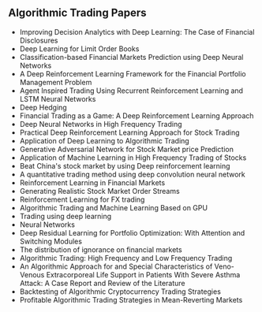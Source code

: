 <h2> Algorithmic Trading Papers </h2>

<ul>

                             

 <li><a target="_blank" href="https://github.com/manjunath5496/Algorithmic-Trading-Papers/blob/master/algt(1).pdf" style="text-decoration:none;"> Improving Decision Analytics with Deep Learning: The Case of Financial Disclosures</a></li>

 <li><a target="_blank" href="https://github.com/manjunath5496/Algorithmic-Trading-Papers/blob/master/algt(2).pdf" style="text-decoration:none;">Deep Learning for Limit Order Books</a></li>

<li><a target="_blank" href="https://github.com/manjunath5496/Algorithmic-Trading-Papers/blob/master/algt(3).pdf" style="text-decoration:none;">Classification-based Financial Markets Prediction using Deep Neural Networks</a></li>
 <li><a target="_blank" href="https://github.com/manjunath5496/Algorithmic-Trading-Papers/blob/master/algt(4).pdf" style="text-decoration:none;">A Deep Reinforcement Learning Framework for the Financial Portfolio Management Problem</a></li>                              
<li><a target="_blank" href="https://github.com/manjunath5496/Algorithmic-Trading-Papers/blob/master/algt(5).pdf" style="text-decoration:none;">Agent Inspired Trading Using Recurrent Reinforcement Learning and LSTM Neural Networks</a></li>
<li><a target="_blank" href="https://github.com/manjunath5496/Algorithmic-Trading-Papers/blob/master/algt(6).pdf" style="text-decoration:none;"> Deep Hedging</a></li>
 <li><a target="_blank" href="https://github.com/manjunath5496/Algorithmic-Trading-Papers/blob/master/algt(7).pdf" style="text-decoration:none;">Financial Trading as a Game:
A Deep Reinforcement Learning Approach</a></li>

 <li><a target="_blank" href="https://github.com/manjunath5496/Algorithmic-Trading-Papers/blob/master/algt(8).pdf" style="text-decoration:none;"> Deep Neural Networks in High Frequency Trading</a></li>
   <li><a target="_blank" href="https://github.com/manjunath5496/Algorithmic-Trading-Papers/blob/master/algt(9).pdf" style="text-decoration:none;">Practical Deep Reinforcement Learning Approach for Stock Trading</a></li>
  
   
 <li><a target="_blank" href="https://github.com/manjunath5496/Algorithmic-Trading-Papers/blob/master/algt(10).pdf" style="text-decoration:none;">Application of Deep Learning to Algorithmic Trading</a></li>                              
<li><a target="_blank" href="https://github.com/manjunath5496/Algorithmic-Trading-Papers/blob/master/algt(11).pdf" style="text-decoration:none;">Generative Adversarial Network for Stock Market price Prediction</a></li>
<li><a target="_blank" href="https://github.com/manjunath5496/Algorithmic-Trading-Papers/blob/master/algt(12).pdf" style="text-decoration:none;">Application of Machine Learning in High Frequency Trading of Stocks</a></li>
<li><a target="_blank" href="https://github.com/manjunath5496/Algorithmic-Trading-Papers/blob/master/algt(13).pdf" style="text-decoration:none;">Beat China's stock market by using Deep reinforcement learning</a></li>

<li><a target="_blank" href="https://github.com/manjunath5496/Algorithmic-Trading-Papers/blob/master/algt(14).pdf" style="text-decoration:none;">A quantitative trading method using deep convolution neural network</a></li>
                              
<li><a target="_blank" href="https://github.com/manjunath5496/Algorithmic-Trading-Papers/blob/master/algt(15).pdf" style="text-decoration:none;">Reinforcement Learning in Financial Markets</a></li>

<li><a target="_blank" href="https://github.com/manjunath5496/Algorithmic-Trading-Papers/blob/master/algt(16).pdf" style="text-decoration:none;">
Generating Realistic Stock Market Order Streams </a></li>

  <li><a target="_blank" href="https://github.com/manjunath5496/Algorithmic-Trading-Papers/blob/master/algt(17).pdf" style="text-decoration:none;">Reinforcement Learning for FX trading</a></li>   
  
<li><a target="_blank" href="https://github.com/manjunath5496/Algorithmic-Trading-Papers/blob/master/algt(18).pdf" style="text-decoration:none;">Algorithmic Trading and Machine
Learning Based on GPU</a></li> 

  
<li><a target="_blank" href="https://github.com/manjunath5496/Algorithmic-Trading-Papers/blob/master/algt(19).pdf" style="text-decoration:none;">Trading using deep learning</a></li> 

<li><a target="_blank" href="https://github.com/manjunath5496/Algorithmic-Trading-Papers/blob/master/algt(20).pdf" style="text-decoration:none;"> Neural Networks</a></li>

<li><a target="_blank" href="https://github.com/manjunath5496/Algorithmic-Trading-Papers/blob/master/algt(21).pdf" style="text-decoration:none;">Deep Residual Learning for Portfolio Optimization: With Attention and Switching Modules</a></li>

 <li><a target="_blank" href="https://github.com/manjunath5496/Algorithmic-Trading-Papers/blob/master/algt(28).pdf" style="text-decoration:none;">The distribution of ignorance on financial markets</a></li>   
  
<li><a target="_blank" href="https://github.com/manjunath5496/Algorithmic-Trading-Papers/blob/master/algt(23).pdf" style="text-decoration:none;">Algorithmic Trading: High Frequency and Low Frequency Trading</a></li> 

  
<li><a target="_blank" href="https://github.com/manjunath5496/Algorithmic-Trading-Papers/blob/master/algt(24).pdf" style="text-decoration:none;">An Algorithmic Approach for and Special Characteristics of Veno-Venous Extracorporeal Life Support in Patients With Severe Asthma Attack: A Case Report and Review of the Literature</a></li> 

<li><a target="_blank" href="https://github.com/manjunath5496/Algorithmic-Trading-Papers/blob/master/algt(25).pdf" style="text-decoration:none;"> Backtesting of Algorithmic Cryptocurrency Trading Strategies</a></li>

<li><a target="_blank" href="https://github.com/manjunath5496/Algorithmic-Trading-Papers/blob/master/algt(27).pdf" style="text-decoration:none;">Profitable Algorithmic Trading Strategies in Mean-Reverting Markets</a></li>










</ul>
